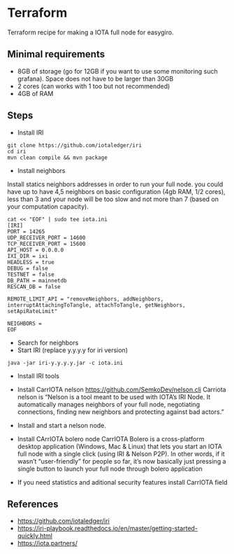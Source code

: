 # Terraform

Terraform recipe for making a IOTA full node for easygiro.

## Minimal requirements

 * 8GB of storage (go for 12GB if you want to use some monitoring such grafana). Space does not have to be larger than 30GB
 * 2 cores (can works with 1 too but not recommended)
 * 4GB of RAM
 
 ## Steps 
 
* Install IRI

```
git clone https://github.com/iotaledger/iri
cd iri
mvn clean compile && mvn package
```

* Install neighbors

Install statics neighbors addresses in order to run your full node. you could have up to have 4,5 neighbors on basic configuration (4gb RAM, 1/2 cores), less than 3 and your node will be too slow and not more than 7 (based on your computation capacity).

```
cat << "EOF" | sudo tee iota.ini
[IRI]
PORT = 14265
UDP_RECEIVER_PORT = 14600
TCP_RECEIVER_PORT = 15600
API_HOST = 0.0.0.0
IXI_DIR = ixi
HEADLESS = true
DEBUG = false
TESTNET = false
DB_PATH = mainnetdb
RESCAN_DB = false

REMOTE_LIMIT_API = "removeNeighbors, addNeighbors, interruptAttachingToTangle, attachToTangle, getNeighbors, setApiRateLimit"

NEIGHBORS = 
EOF
```
* Search for neighbors
* Start IRI (replace y.y.y.y for iri version)
```
java -jar iri-y.y.y.y.jar -c iota.ini
```

* Install IRI tools
* Install CarrIOTA nelson https://github.com/SemkoDev/nelson.cli
Carriota nelson is “Nelson is a tool meant to be used with IOTA’s IRI Node. It automatically manages neighbors of your full node, negotiating connections, finding new neighbors and protecting against bad actors.”

* Install and start a nelson node. 

* Install CArrIOTA bolero node
CarrIOTA Bolero is a cross-platform desktop application (Windows, Mac & Linux) that lets you start an IOTA full node with a single click (using IRI & Nelson P2P). In other words, if it wasn’t “user-friendly” for people so far, it’s now basically just pressing a single button to launch your full node through bolero application

* If you need statistics and aditional security features install CarrIOTA field


 ## References
 * https://github.com/iotaledger/iri
 * https://iri-playbook.readthedocs.io/en/master/getting-started-quickly.html
 * https://iota.partners/
 
 
